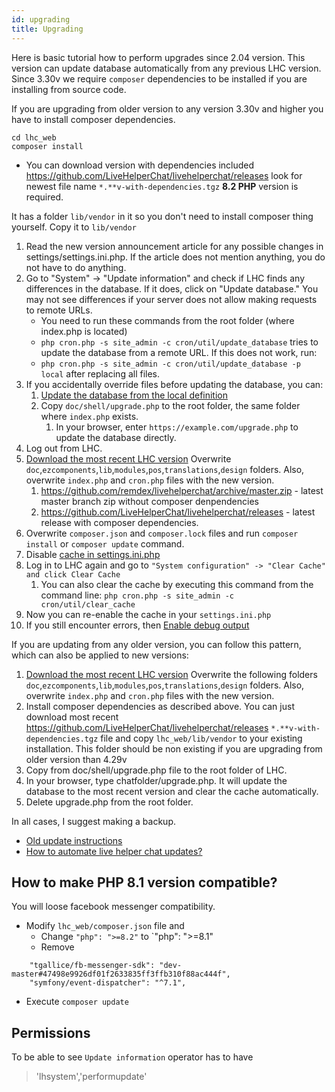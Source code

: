 ```yaml
---
id: upgrading
title: Upgrading
---
```


Here is basic tutorial how to perform upgrades since 2.04 version. This version can update database automatically from any previous LHC version. Since 3.30v we require `composer` dependencies to be installed if you are installing from source code.

If you are upgrading from older version to any version 3.30v and higher you have to install composer dependencies.
```
cd lhc_web
composer install
```

* You can download version with dependencies included https://github.com/LiveHelperChat/livehelperchat/releases look for newest file name `*.**v-with-dependencies.tgz` **8.2 PHP** version is required.

It has a folder `lib/vendor` in it so you don't need to install composer thing yourself. Copy it to `lib/vendor`

1. Read the new version announcement article for any possible changes in settings/settings.ini.php. If the article does not mention anything, you do not have to do anything.
2. Go to "System" -> "Update information" and check if LHC finds any differences in the database. If it does, click on "Update database." You may not see differences if your server does not allow making requests to remote URLs. 
      * You need to run these commands from the root folder (where index.php is located)
      * `php cron.php -s site_admin -c cron/util/update_database` tries to update the database from a remote URL. If this does not work, run:
      * `php cron.php -s site_admin -c cron/util/update_database -p local` after replacing all files.
3. If you accidentally override files before updating the database, you can:
   1. [Update the database from the local definition](system/command.md#updates-live-helper-chat-database-directly-from-console)
   2. Copy `doc/shell/upgrade.php`  to the root folder, the same folder where `index.php` exists.
      1. In your browser, enter `https://example.com/upgrade.php` to update the database directly. 
4. Log out from LHC.
5. [Download the most recent LHC version](http://livehelperchat.com/article/static/5) Overwrite `doc`,`ezcomponents`,`lib`,`modules`,`pos`,`translations`,`design` folders. Also, overwrite `index.php` and `cron.php` files with the new version.
   1. https://github.com/remdex/livehelperchat/archive/master.zip - latest master branch zip without composer denpendencies
   2. https://github.com/LiveHelperChat/livehelperchat/releases - latest release with composer dependencies.
6. Overwrite `composer.json` and `composer.lock` files and run `composer install` or `composer update` command.
7. Disable [cache in settings.ini.php](debug.md#disabling-cache)
8. Log in to LHC again and go to `"System configuration" -> "Clear Cache" and click Clear Cache`
   1. You can also clear the cache by executing this command from the command line: `php cron.php -s site_admin -c cron/util/clear_cache`
9. Now you can re-enable the cache in your `settings.ini.php`
10. If you still encounter errors, then [Enable debug output](debug.md)

If you are updating from any older version, you can follow this pattern, which can also be applied to new versions:

1. [Download the most recent LHC version](http://livehelperchat.com/article/static/5) Overwrite the following folders `doc`,`ezcomponents`,`lib`,`modules`,`pos`,`translations`,`design` folders. Also, overwrite `index.php` and `cron.php` files with the new version.
2. Install composer dependencies as described above. You can just download most recent https://github.com/LiveHelperChat/livehelperchat/releases `*.**v-with-dependencies.tgz` file and copy `lhc_web/lib/vendor` to your existing installation. This folder should be non existing if you are upgrading from older version than 4.29v
3. Copy from doc/shell/upgrade.php file to the root folder of LHC.
4. In your browser, type chatfolder/upgrade.php. It will update the database to the most recent version and clear the cache automatically.
5. Delete upgrade.php from the root folder.

In all cases, I suggest making a backup.

*   [Old update instructions](https://livehelperchat.com/old-upgrading-instructions-335a.html)
*   [How to automate live helper chat updates?](https://livehelperchat.com/how-to-automate-live-helper-chat-updates-338a.html)

## How to make PHP 8.1 version compatible?

You will loose facebook messenger compatibility.

* Modify `lhc_web/composer.json` file and 
  * Change `"php": ">=8.2"` to `"php": ">=8.1"
  * Remove 

```
    "tgallice/fb-messenger-sdk": "dev-master#47498e9926df01f2633835ff3ffb310f88ac444f",
    "symfony/event-dispatcher": "^7.1",
```

* Execute `composer update`

## Permissions

To be able to see `Update information` operator has to have

> 'lhsystem','performupdate'
